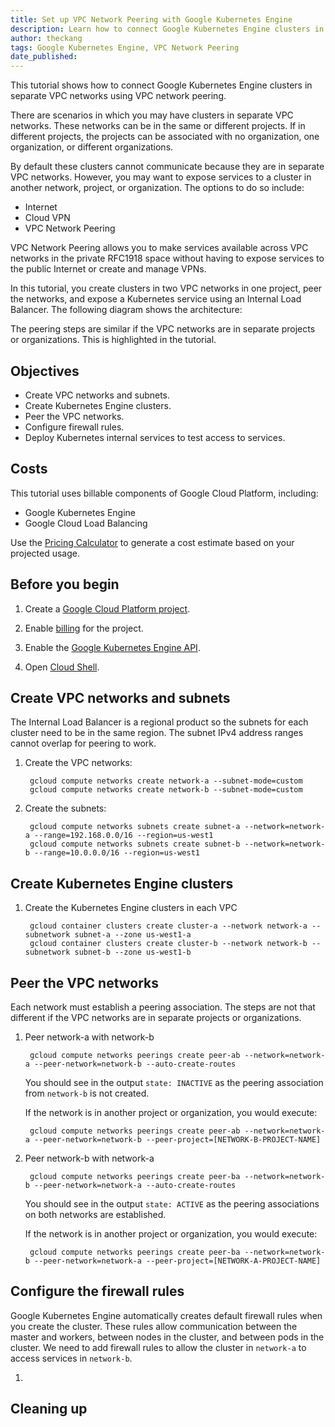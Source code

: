 ```yaml
---
title: Set up VPC Network Peering with Google Kubernetes Engine
description: Learn how to connect Google Kubernetes Engine clusters in separate VPC networks using VPC network peering.
author: theckang
tags: Google Kubernetes Engine, VPC Network Peering
date_published:
---
```

This tutorial shows how to connect Google Kubernetes Engine clusters in separate VPC networks using VPC network peering.

There are scenarios in which you may have clusters in separate VPC networks.  These networks can be in the same or different projects.  If in different projects, the projects can be associated with no organization, one organization, or different organizations.

By default these clusters cannot communicate because they are in separate VPC networks.  However, you may want to expose services to a cluster in another network, project, or organization.  The options to do so include:

* Internet
* Cloud VPN
* VPC Network Peering

VPC Network Peering allows you to make services available across VPC networks in the private RFC1918 space without having to expose services to the public Internet or create and manage VPNs.

In this tutorial, you create clusters in two VPC networks in one project, peer the networks, and expose a Kubernetes service using an Internal Load Balancer.  The following diagram shows the architecture:



The peering steps are similar if the VPC networks are in separate projects or organizations.  This is highlighted in the tutorial.

## Objectives

* Create VPC networks and subnets.
* Create Kubernetes Engine clusters.
* Peer the VPC networks.
* Configure firewall rules.
* Deploy Kubernetes internal services to test access to services.

## Costs

This tutorial uses billable components of Google Cloud Platform, including:

* Google Kubernetes Engine
* Google Cloud Load Balancing

Use the [Pricing Calculator][pricing] to generate a cost estimate based on your
projected usage.

[pricing]: https://cloud.google.com/products/calculator

## Before you begin

1. Create a [Google Cloud Platform project](https://console.cloud.google.com/project).

1. Enable [billing](https://console.cloud.google.com/billing) for the project.

1. Enable the [Google Kubernetes Engine API](https://console.cloud.google.com/flows/enableapi?apiid=container.googleapis.com).

1. Open [Cloud Shell](https://console.cloud.google.com/cloudshell).

## Create VPC networks and subnets

The Internal Load Balancer is a regional product so the subnets for each cluster need to be in the same region.  The subnet IPv4 address ranges cannot overlap for peering to work.

1. Create the VPC networks:

        gcloud compute networks create network-a --subnet-mode=custom
        gcloud compute networks create network-b --subnet-mode=custom

1. Create the subnets:

        gcloud compute networks subnets create subnet-a --network=network-a --range=192.168.0.0/16 --region=us-west1
        gcloud compute networks subnets create subnet-b --network=network-b --range=10.0.0.0/16 --region=us-west1

## Create Kubernetes Engine clusters

1. Create the Kubernetes Engine clusters in each VPC

        gcloud container clusters create cluster-a --network network-a --subnetwork subnet-a --zone us-west1-a
        gcloud container clusters create cluster-b --network network-b --subnetwork subnet-b --zone us-west1-b

## Peer the VPC networks

Each network must establish a peering association.  The steps are not that different if the VPC networks are in separate projects or organizations.

1. Peer network-a with network-b

        gcloud compute networks peerings create peer-ab --network=network-a --peer-network=network-b --auto-create-routes

    You should see in the output `state: INACTIVE` as the peering association from `network-b` is not created.

    If the network is in another project or organization, you would execute:

        gcloud compute networks peerings create peer-ab --network=network-a --peer-network=network-b --peer-project=[NETWORK-B-PROJECT-NAME]

1. Peer network-b with network-a

        gcloud compute networks peerings create peer-ba --network=network-b --peer-network=network-a --auto-create-routes

    You should see in the output `state: ACTIVE` as the peering associations on both networks are established.

    If the network is in another project or organization, you would execute:

        gcloud compute networks peerings create peer-ba --network=network-b --peer-network=network-a --peer-project=[NETWORK-A-PROJECT-NAME]

## Configure the firewall rules

Google Kubernetes Engine automatically creates default firewall rules when you create the cluster.  These rules allow communication between the master and workers, between nodes in the cluster, and between pods in the cluster.  We need to add firewall rules to allow the cluster in `network-a` to access services in `network-b`.

1.



## Cleaning up

